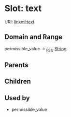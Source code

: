 
# Slot: text




URI: [linkml:text](https://w3id.org/linkml/text)


## Domain and Range

permissible_value &#8594;  <sub>REQ</sub> [String](types/String.md)

## Parents


## Children


## Used by

 * permissible_value
